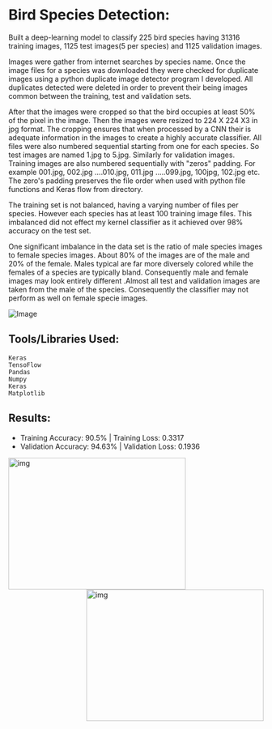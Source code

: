 # Bird Species Detection:

Built a deep-learning model to classify 225 bird species having 31316 training images, 1125 test images(5 per species) and 1125 validation images.

Images were gather from internet searches by species name. Once the image files for a species was downloaded they were checked for duplicate images using a python duplicate image detector program I developed. All duplicates detected were deleted in order to prevent their being images common between the training, test and validation sets.

After that the images were cropped so that the bird occupies at least 50% of the pixel in the image. Then the images were resized to 224 X 224 X3 in jpg format. The cropping ensures that when processed by a CNN their is adequate information in the images to create a highly accurate classifier. All files were also numbered sequential starting from one for each species. So test images are named 1.jpg to 5.jpg. Similarly for validation images. Training images are also numbered sequentially with "zeros" padding. For example 001.jpg, 002.jpg ….010.jpg, 011.jpg …..099.jpg, 100jpg, 102.jpg etc. The zero's padding preserves the file order when used with python file functions and Keras flow from directory.

The training set is not balanced, having a varying number of files per species. However each species has at least 100 training image files. This imbalanced did not effect my kernel classifier as it achieved over 98% accuracy on the test set.

One significant imbalance in the data set is the ratio of male species images to female species images. About 80% of the images are of the male and 20% of the female. Males typical are far more diversely colored while the females of a species are typically bland. Consequently male and female images may look entirely different .Almost all test and validation images are taken from the male of the species. Consequently the classifier may not perform as well on female specie images.

![Image](https://i.ibb.co/WKWdVnH/Screenshot-2021-05-06-at-5-39-04-PM.png)


## Tools/Libraries Used:
```
Keras
TensoFlow
Pandas
Numpy
Keras
Matplotlib
```



## Results: 
  - Training Accuracy: 90.5% | Training Loss: 0.3317
  - Validation Accuracy: 94.63% | Validation Loss: 0.1936


<img align="left" alt="img" src="https://i.ibb.co/y6MMc3s/Screenshot-2021-05-06-at-5-41-21-PM.png" width="350" height="260" />
<img align="right" alt="img" src="https://i.ibb.co/pb4SVWz/Screenshot-2021-05-06-at-5-41-08-PM.png" width="350" height="260" />



